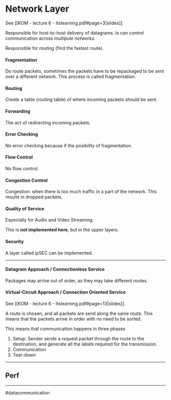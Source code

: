 # Network Layer
See [[KOM - lecture 6 - Itslearning.pdf#page=3|slides]].

Responsible for host-to-host delivery of datagrams. Is can control communication across *multipule networks*.

Responsible for *routing* (find the fastest route).

#### Fragmentation
Do route packets, sometimes the packets have to be repackaged to be sent over a different network. This process is called fragmentation.

#### Routing
*Create* a table (routing table) of where incoming packets should be sent.

#### Forwarding
The *act* of redirecting incoming packets.

#### Error Checking
No error checking because if the posibility of fragmentation.

#### Flow Control
No flow control.

#### Congestion Control
Congestion: when there is too much traffic in a part of the network. This results in dropped packets.

#### Quality of Service
Especially for Audio and Video Streaming.

This is **not implemented here**, but in the upper layers.

#### Security
A layer called ipSEC can be implemented.

---

#### Datagram Approach / Connectionless Service
Packages may arrive out of order, as they may take different routes.
#### Virtual-Circuit Approach / Connection Oriented Service
See [[KOM - lecture 6 - Itslearning.pdf#page=13|slides]].

A route is chosen, and all packets are send along the same route. This means that the packets arrive in order with no need to be sorted.

This means that communication happens in three phases
1. Setup: Sender sends a request packet through the route to the destination, and generate all the labels required for the transmission.
2. Communication
3. Tear-down

---

## Perf

---
#datacommunication